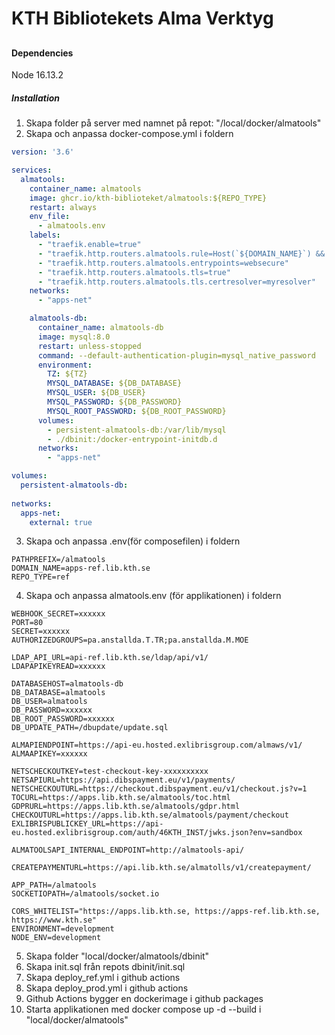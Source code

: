 # KTH Bibliotekets Alma Verktyg

##

###


#### Dependencies

Node 16.13.2

##### Installation

1.  Skapa folder på server med namnet på repot: "/local/docker/almatools"
2.  Skapa och anpassa docker-compose.yml i foldern

``` yml
version: '3.6'

services:
  almatools:
    container_name: almatools
    image: ghcr.io/kth-biblioteket/almatools:${REPO_TYPE}
    restart: always
    env_file:
      - almatools.env
    labels:
      - "traefik.enable=true"
      - "traefik.http.routers.almatools.rule=Host(`${DOMAIN_NAME}`) && PathPrefix(`${PATHPREFIX}`)"
      - "traefik.http.routers.almatools.entrypoints=websecure"
      - "traefik.http.routers.almatools.tls=true"
      - "traefik.http.routers.almatools.tls.certresolver=myresolver"
    networks:
      - "apps-net"

    almatools-db:
      container_name: almatools-db
      image: mysql:8.0
      restart: unless-stopped
      command: --default-authentication-plugin=mysql_native_password
      environment:
        TZ: ${TZ}
        MYSQL_DATABASE: ${DB_DATABASE}
        MYSQL_USER: ${DB_USER}
        MYSQL_PASSWORD: ${DB_PASSWORD}
        MYSQL_ROOT_PASSWORD: ${DB_ROOT_PASSWORD}
      volumes:
        - persistent-almatools-db:/var/lib/mysql
        - ./dbinit:/docker-entrypoint-initdb.d
      networks:
        - "apps-net"

volumes:
  persistent-almatools-db:
  
networks:
  apps-net:
    external: true
```
3.  Skapa och anpassa .env(för composefilen) i foldern
```
PATHPREFIX=/almatools
DOMAIN_NAME=apps-ref.lib.kth.se
REPO_TYPE=ref
```
4.  Skapa och anpassa almatools.env (för applikationen) i foldern
```
WEBHOOK_SECRET=xxxxxx
PORT=80
SECRET=xxxxxx
AUTHORIZEDGROUPS=pa.anstallda.T.TR;pa.anstallda.M.MOE

LDAP_API_URL=api-ref.lib.kth.se/ldap/api/v1/
LDAPAPIKEYREAD=xxxxxx

DATABASEHOST=almatools-db
DB_DATABASE=almatools
DB_USER=almatools
DB_PASSWORD=xxxxxx
DB_ROOT_PASSWORD=xxxxxx
DB_UPDATE_PATH=/dbupdate/update.sql

ALMAPIENDPOINT=https://api-eu.hosted.exlibrisgroup.com/almaws/v1/
ALMAAPIKEY=xxxxxx

NETSCHECKOUTKEY=test-checkout-key-xxxxxxxxxx
NETSAPIURL=https://api.dibspayment.eu/v1/payments/
NETSCHECKOUTURL=https://checkout.dibspayment.eu/v1/checkout.js?v=1
TOCURL=https://apps.lib.kth.se/almatools/toc.html
GDPRURL=https://apps.lib.kth.se/almatools/gdpr.html
CHECKOUTURL=https://apps.lib.kth.se/almatools/payment/checkout
EXLIBRISPUBLICKEY_URL=https://api-eu.hosted.exlibrisgroup.com/auth/46KTH_INST/jwks.json?env=sandbox

ALMATOOLSAPI_INTERNAL_ENDPOINT=http://almatools-api/

CREATEPAYMENTURL=https://api.lib.kth.se/almatolls/v1/createpayment/

APP_PATH=/almatools
SOCKETIOPATH=/almatools/socket.io

CORS_WHITELIST="https://apps.lib.kth.se, https://apps-ref.lib.kth.se, https://www.kth.se"
ENVIRONMENT=development
NODE_ENV=development
```
5. Skapa folder "local/docker/almatools/dbinit"
6. Skapa init.sql från repots dbinit/init.sql
7. Skapa deploy_ref.yml i github actions
8. Skapa deploy_prod.yml i github actions
9. Github Actions bygger en dockerimage i github packages
10. Starta applikationen med docker compose up -d --build i "local/docker/almatools"